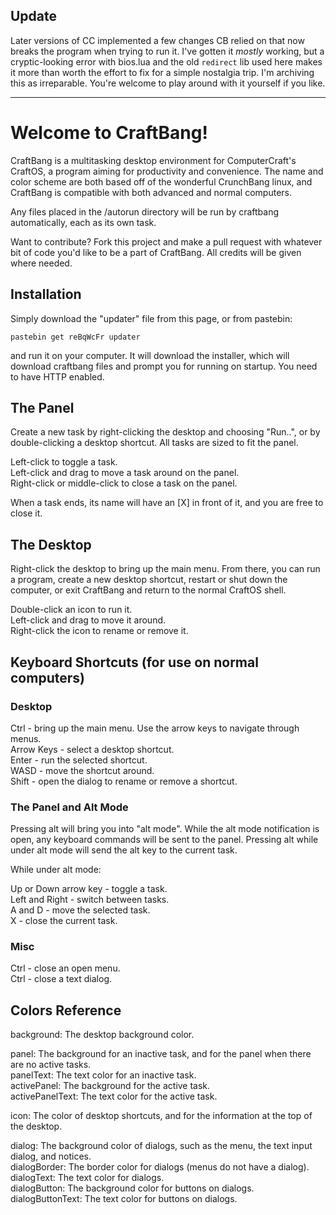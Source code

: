 ## Update

Later versions of CC implemented a few changes CB relied on that now breaks the program when trying to run it. I've gotten it _mostly_ working, but a cryptic-looking error with bios.lua and the old `redirect` lib used here makes it more than worth the effort to fix for a simple nostalgia trip. I'm archiving this as irreparable. You're welcome to play around with it yourself if you like.

---

# Welcome to CraftBang!

CraftBang is a multitasking desktop environment for ComputerCraft's CraftOS, a program aiming for productivity and convenience. The name and color scheme are both based off of the wonderful CrunchBang linux, and CraftBang is compatible with both advanced and normal computers.

Any files placed in the /autorun directory will be run by craftbang automatically, each as its own task.

Want to contribute? Fork this project and make a pull request with whatever bit of code you'd like to be a part of CraftBang. All credits will be given where needed.


## Installation

Simply download the "updater" file from this page, or from pastebin:

    pastebin get reBqWcFr updater

and run it on your computer. It will download the installer, which will download craftbang files and prompt you for running on startup. You need to have HTTP enabled.


## The Panel

Create a new task by right-clicking the desktop and choosing "Run..", or by double-clicking a desktop shortcut. All tasks are sized to fit the panel.

Left-click to toggle a task.  
Left-click and drag to move a task around on the panel.  
Right-click or middle-click to close a task on the panel.

When a task ends, its name will have an [X] in front of it, and you are free to close it.


## The Desktop

Right-click the desktop to bring up the main menu. From there, you can run a program, create a new desktop shortcut, restart or shut down the computer, or exit CraftBang and return to the normal CraftOS shell.

Double-click an icon to run it.  
Left-click and drag to move it around.  
Right-click the icon to rename or remove it.


## Keyboard Shortcuts (for use on normal computers)

### Desktop

Ctrl - bring up the main menu. Use the arrow keys to navigate through menus.  
Arrow Keys - select a desktop shortcut.  
Enter - run the selected shortcut.  
WASD - move the shortcut around.  
Shift - open the dialog to rename or remove a shortcut.


### The Panel and Alt Mode

Pressing alt will bring you into "alt mode". While the alt mode notification is open, any keyboard commands will be sent to the panel. Pressing alt while under alt mode will send the alt key to the current task.

While under alt mode:

Up or Down arrow key - toggle a task.  
Left and Right - switch between tasks.  
A and D - move the selected task.  
X - close the current task.

### Misc

Ctrl - close an open menu.  
Ctrl - close a text dialog.


## Colors Reference
background: The desktop background color.

panel: The background for an inactive task, and for the panel when there are no active tasks.  
panelText: The text color for an inactive task.  
activePanel: The background for the active task.  
activePanelText: The text color for the active task.

icon: The color of desktop shortcuts, and for the information at the top of the desktop.

dialog: The background color of dialogs, such as the menu, the text input dialog, and notices.  
dialogBorder: The border color for dialogs (menus do not have a dialog).  
dialogText: The text color for dialogs.  
dialogButton: The background color for buttons on dialogs.  
dialogButtonText: The text color for buttons on dialogs.
